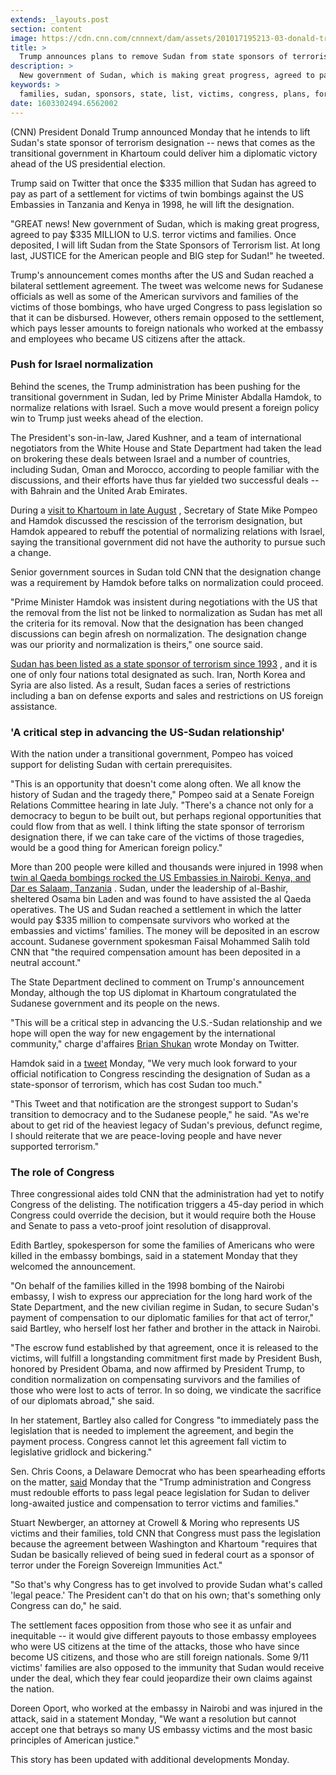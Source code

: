 ```yaml
--- 
extends: _layouts.post 
section: content 
image: https://cdn.cnn.com/cnnnext/dam/assets/201017195213-03-donald-trump-1017-michigan-super-tease.jpg 
title: > 
  Trump announces plans to remove Sudan from state sponsors of terrorism list 
description: > 
  New government of Sudan, which is making great progress, agreed to pay $335 MILLION to U.S. terror victims and families.Once deposited, I will lift Sudan from the State Sponsors of Terrorism list.Sudan has been listed as a state sponsor of terrorism since 1993 , and it is one of only four nations total designated as such.The US and Sudan reached a settlement in which the latter would pay $335 million to compensate survivors who worked at the embassies and victims' families.Some 9/11 victims' families are also opposed to the immunity that Sudan would receive under the deal, which they fear could jeopardize their own claims against the nation. 
keywords: > 
  families, sudan, sponsors, state, list, victims, congress, plans, foreign, embassy, designation, trump, announces, terrorism, remove 
date: 1603302494.6562002 
--- 
```

<div><p>(CNN) President Donald Trump announced Monday that he intends to lift Sudan's state sponsor of terrorism designation -- news that comes as the transitional government in Khartoum could deliver him a diplomatic victory ahead of the US presidential election.</p><p>Trump said on Twitter that once the $335 million that Sudan has agreed to pay as part of a settlement for victims of twin bombings against the US Embassies in Tanzania and Kenya in 1998, he will lift the designation.</p><p class="zn-body__paragraph speakable">"GREAT news! New government of Sudan, which is making great progress, agreed to pay $335 MILLION to U.S. terror victims and families. Once deposited, I will lift Sudan from the State Sponsors of Terrorism list. At long last, JUSTICE for the American people and BIG step for Sudan!" he tweeted. </p><p class="zn-body__paragraph">Trump's announcement comes months after the US and Sudan reached a bilateral settlement agreement. The tweet was welcome news for Sudanese officials as well as some of the American survivors and families of the victims of those bombings, who have urged Congress to pass legislation so that it can be disbursed. However, others remain opposed to the settlement, which pays lesser amounts to foreign nationals who worked at the embassy and employees who became US citizens after the attack. </p><p class="zn-body__paragraph"><h3>Push for Israel normalization</h3></p><p class="zn-body__paragraph">Behind the scenes, the Trump administration has been pushing for the transitional government in Sudan, led by Prime Minister Abdalla Hamdok, to normalize relations with Israel. Such a move would present a foreign policy win to Trump just weeks ahead of the election.</p><p class="zn-body__paragraph">The President's son-in-law, Jared Kushner, and a team of international negotiators from the White House and State Department had taken the lead on brokering these deals between Israel and a number of countries, including Sudan, Oman and Morocco, according to people familiar with the discussions, and their efforts have thus far yielded two successful deals -- with Bahrain and the United Arab Emirates. </p><a></a><p>During a <a href="https://www.reuters.com/article/us-usa-pompeo-sudan/u-s-secretary-of-state-pompeo-to-visit-sudan-in-coming-days-idUSKBN25J0AR" target="_blank">visit to Khartoum in late August</a> , Secretary of State Mike Pompeo and Hamdok discussed the rescission of the terrorism designation, but Hamdok appeared to rebuff the potential of normalizing relations with Israel, saying the transitional government did not have the authority to pursue such a change.</p><p class="zn-body__paragraph">Senior government sources in Sudan told CNN that the designation change was a requirement by Hamdok before talks on normalization could proceed. </p><p class="zn-body__paragraph">"Prime Minister Hamdok was insistent during negotiations with the US that the removal from the list not be linked to normalization as Sudan has met all the criteria for its removal. Now that the designation has been changed discussions can begin afresh on normalization. The designation change was our priority and normalization is theirs," one source said. </p><a></a><span><a></a><span><a href="https://www.state.gov/state-sponsors-of-terrorism/" target="_blank">Sudan has been listed as a state sponsor of terrorism since 1993</a> , and it is one of only four nations total designated as such. Iran, North Korea and Syria are also listed. As a result, Sudan faces a series of restrictions including a ban on defense exports and sales and restrictions on US foreign assistance.</span></span><p class="zn-body__paragraph"><h3>'A critical step in advancing the US-Sudan relationship'</h3></p><p class="zn-body__paragraph">With the nation under a transitional government, Pompeo has voiced support for delisting Sudan with certain prerequisites. </p><p class="zn-body__paragraph">"This is an opportunity that doesn't come along often. We all know the history of Sudan and the tragedy there," Pompeo said at a Senate Foreign Relations Committee hearing in late July. "There's a chance not only for a democracy to begun to be built out, but perhaps regional opportunities that could flow from that as well. I think lifting the state sponsor of terrorism designation there, if we can take care of the victims of those tragedies, would be a good thing for American foreign policy."</p><a></a><p>More than 200 people were killed and thousands were injured in 1998 when <a href="https://www.cnn.com/2013/10/06/world/africa/africa-embassy-bombings-fast-facts/index.html" target="_blank">twin al Qaeda bombings rocked the US Embassies in Nairobi, Kenya, and Dar es Salaam, Tanzania</a> . Sudan, under the leadership of al-Bashir, sheltered Osama bin Laden and was found to have assisted the al Qaeda operatives. The US and Sudan reached a settlement in which the latter would pay $335 million to compensate survivors who worked at the embassies and victims' families. The money will be deposited in an escrow account. Sudanese government spokesman Faisal Mohammed Salih told CNN that "the required compensation amount has been deposited in a neutral account."</p><p class="zn-body__paragraph">The State Department declined to comment on Trump's announcement Monday, although the top US diplomat in Khartoum congratulated the Sudanese government and its people on the news.</p><a></a><p>"This will be a critical step in advancing the U.S.-Sudan relationship and we hope will open the way for new engagement by the international community," charge d'affaires <a href="https://sd.usembassy.gov/our-relationship/our-ambassador/" target="_blank"> Brian Shukan</a> wrote Monday on Twitter.</p><a></a><p>Hamdok said in a <a href="https://twitter.com/SudanPMHamdok/status/1318256791453683716?s=20" target="_blank">tweet</a> Monday, "We very much look forward to your official notification to Congress rescinding the designation of Sudan as a state-sponsor of terrorism, which has cost Sudan too much."</p><p class="zn-body__paragraph">"This Tweet and that notification are the strongest support to Sudan's transition to democracy and to the Sudanese people," he said. "As we're about to get rid of the heaviest legacy of Sudan's previous, defunct regime, I should reiterate that we are peace-loving people and have never supported terrorism."</p><p class="zn-body__paragraph"><h3>The role of Congress</h3></p><p class="zn-body__paragraph">Three congressional aides told CNN that the administration had yet to notify Congress of the delisting. The notification triggers a 45-day period in which Congress could override the decision, but it would require both the House and Senate to pass a veto-proof joint resolution of disapproval. </p><p class="zn-body__paragraph">Edith Bartley, spokesperson for some the families of Americans who were killed in the embassy bombings, said in a statement Monday that they welcomed the announcement.</p><p class="zn-body__paragraph">"On behalf of the families killed in the 1998 bombing of the Nairobi embassy, I wish to express our appreciation for the long hard work of the State Department, and the new civilian regime in Sudan, to secure Sudan's payment of compensation to our diplomatic families for that act of terror," said Bartley, who herself lost her father and brother in the attack in Nairobi.</p><p class="zn-body__paragraph"> "The escrow fund established by that agreement, once it is released to the victims, will fulfill a longstanding commitment first made by President Bush, honored by President Obama, and now affirmed by President Trump, to condition normalization on compensating survivors and the families of those who were lost to acts of terror. In so doing, we vindicate the sacrifice of our diplomats abroad," she said.</p><p class="zn-body__paragraph">In her statement, Bartley also called for Congress "to immediately pass the legislation that is needed to implement the agreement, and begin the payment process. Congress cannot let this agreement fall victim to legislative gridlock and bickering."</p><a></a><p>Sen. Chris Coons, a Delaware Democrat who has been spearheading efforts on the matter, <a href="https://twitter.com/ChrisCoons" target="_blank">said</a> Monday that the "Trump administration and Congress must redouble efforts to pass legal peace legislation for Sudan to deliver long-awaited justice and compensation to terror victims and families."</p><p class="zn-body__paragraph">Stuart Newberger, an attorney at Crowell &amp; Moring who represents US victims and their families, told CNN that Congress must pass the legislation because the agreement between Washington and Khartoum "requires that Sudan be basically relieved of being sued in federal court as a sponsor of terror under the Foreign Sovereign Immunities Act."</p><p class="zn-body__paragraph">"So that's why Congress has to get involved to provide Sudan what's called 'legal peace.' The President can't do that on his own; that's something only Congress can do," he said.</p><p class="zn-body__paragraph">The settlement faces opposition from those who see it as unfair and inequitable -- it would give different payouts to those embassy employees who were US citizens at the time of the attacks, those who have since become US citizens, and those who are still foreign nationals. Some 9/11 victims' families are also opposed to the immunity that Sudan would receive under the deal, which they fear could jeopardize their own claims against the nation.</p><p></p><ul class="cn cn-list-hierarchical-xs cn--idx-34 cn-zoneAdContainer"></ul><p class="zn-body__paragraph">Doreen Oport, who worked at the embassy in Nairobi and was injured in the attack, said in a statement Monday, "We want a resolution but cannot accept one that betrays so many US embassy victims and the most basic principles of American justice." </p><p class="zn-body__paragraph">This story has been updated with additional developments Monday.</p></div>